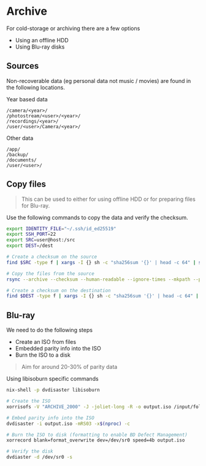 <!--
SPDX-FileCopyrightText: Andrew Hayzen <ahayzen@gmail.com>

SPDX-License-Identifier: MPL-2.0
-->

# Archive

For cold-storage or archiving there are a few options

  * Using an offline HDD
  * Using Blu-ray disks

## Sources

Non-recoverable data (eg personal data not music / movies) are found in the following locations.

Year based data

```
/camera/<year>/
/photostream/<user>/<year>/
/recordings/<year>/
/user/<user>/Camera/<year>/
```

Other data

```
/app/
/backup/
/documents/
/user/<user>/
````

## Copy files

> This can be used to either for using offline HDD or for preparing files for Blu-ray.

Use the following commands to copy the data and verify the checksum.

```bash
export IDENTITY_FILE="~/.ssh/id_ed25519"
export SSH_PORT=22
export SRC=user@host:/src
export DEST=/dest

# Create a checksum on the source
find $SRC -type f | xargs -I {} sh -c "sha256sum '{}' | head -c 64" | sha256sum

# Copy the files from the source
rsync --archive --checksum --human-readable --ignore-times --mkpath --partial --progress --rsh="ssh -i $IDENTITY_FILE -p $SSH_PORT" --rsync-path="sudo rsync" $SRC $DEST

# Create a checksum on the destination
find $DEST -type f | xargs -I {} sh -c "sha256sum '{}' | head -c 64" | sha256sum
```

## Blu-ray

We need to do the following steps

  * Create an ISO from files
  * Embedded parity info into the ISO
  * Burn the ISO to a disk

> Aim for around 20-30% of parity data

Using libisoburn specific commands

```bash
nix-shell -p dvdisaster libisoburn

# Create the ISO
xorrisofs -V "ARCHIVE_2000" -J -joliet-long -R -o output.iso /input/folder

# Embed parity info into the ISO
dvdisaster -i output.iso -mRS03 -x$(nproc) -c

# Burn the ISO to disk (formatting to enable BD Defect Management)
xorrecord blank=format_overwrite dev=/dev/sr0 speed=4b output.iso

# Verify the disk
dvdiaster -d /dev/sr0 -s
```
